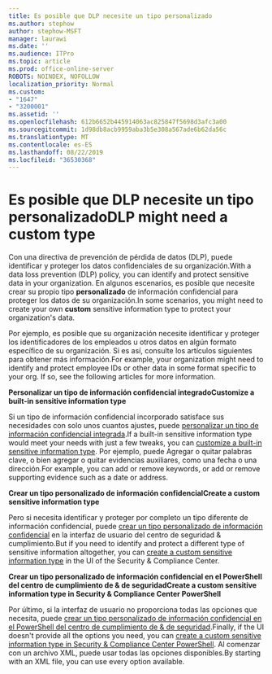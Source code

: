 ```yaml
---
title: Es posible que DLP necesite un tipo personalizado
ms.author: stephow
author: stephow-MSFT
manager: laurawi
ms.date: ''
ms.audience: ITPro
ms.topic: article
ms.prod: office-online-server
ROBOTS: NOINDEX, NOFOLLOW
localization_priority: Normal
ms.custom:
- "1647"
- "3200001"
ms.assetid: ''
ms.openlocfilehash: 612b6652b445914063ac825847f5698d3afc3a00
ms.sourcegitcommit: 1d98db8acb9959aba3b5e308a567ade6b62da56c
ms.translationtype: MT
ms.contentlocale: es-ES
ms.lasthandoff: 08/22/2019
ms.locfileid: "36530368"
---
```

# <a name="dlp-might-need-a-custom-type"></a><span data-ttu-id="d0862-102">Es posible que DLP necesite un tipo personalizado</span><span class="sxs-lookup"><span data-stu-id="d0862-102">DLP might need a custom type</span></span>

<span data-ttu-id="d0862-103">Con una directiva de prevención de pérdida de datos (DLP), puede identificar y proteger los datos confidenciales de su organización.</span><span class="sxs-lookup"><span data-stu-id="d0862-103">With a data loss prevention (DLP) policy, you can identify and protect sensitive data in your organization.</span></span> <span data-ttu-id="d0862-104">En algunos escenarios, es posible que necesite crear su propio tipo **personalizado** de información confidencial para proteger los datos de su organización.</span><span class="sxs-lookup"><span data-stu-id="d0862-104">In some scenarios, you might need to create your own **custom** sensitive information type to protect your organization's data.</span></span>

<span data-ttu-id="d0862-105">Por ejemplo, es posible que su organización necesite identificar y proteger los identificadores de los empleados u otros datos en algún formato específico de su organización. Si es así, consulte los artículos siguientes para obtener más información.</span><span class="sxs-lookup"><span data-stu-id="d0862-105">For example, your organization might need to identify and protect employee IDs or other data in some format specific to your org. If so, see the following articles for more information.</span></span>
  
 <span data-ttu-id="d0862-106">**Personalizar un tipo de información confidencial integrado**</span><span class="sxs-lookup"><span data-stu-id="d0862-106">**Customize a built-in sensitive information type**</span></span>
  
<span data-ttu-id="d0862-107">Si un tipo de información confidencial incorporado satisface sus necesidades con solo unos cuantos ajustes, puede [personalizar un tipo de información confidencial integrada](https://docs.microsoft.com/office365/securitycompliance/customize-a-built-in-sensitive-information-type).</span><span class="sxs-lookup"><span data-stu-id="d0862-107">If a built-in sensitive information type would meet your needs with just a few tweaks, you can [customize a built-in sensitive information type](https://docs.microsoft.com/office365/securitycompliance/customize-a-built-in-sensitive-information-type).</span></span> <span data-ttu-id="d0862-108">Por ejemplo, puede Agregar o quitar palabras clave, o bien agregar o quitar evidencias auxiliares, como una fecha o una dirección.</span><span class="sxs-lookup"><span data-stu-id="d0862-108">For example, you can add or remove keywords, or add or remove supporting evidence such as a date or address.</span></span>
  
 <span data-ttu-id="d0862-109">**Crear un tipo personalizado de información confidencial**</span><span class="sxs-lookup"><span data-stu-id="d0862-109">**Create a custom sensitive information type**</span></span>
  
<span data-ttu-id="d0862-110">Pero si necesita identificar y proteger por completo un tipo diferente de información confidencial, puede [crear un tipo personalizado de información confidencial](https://docs.microsoft.com/office365/securitycompliance/create-a-custom-sensitive-information-type) en la interfaz de usuario del centro de seguridad & cumplimiento.</span><span class="sxs-lookup"><span data-stu-id="d0862-110">But if you need to identify and protect a different type of sensitive information altogether, you can [create a custom sensitive information type](https://docs.microsoft.com/office365/securitycompliance/create-a-custom-sensitive-information-type) in the UI of the Security & Compliance Center.</span></span>
  
<span data-ttu-id="d0862-111">**Crear un tipo personalizado de información confidencial en el PowerShell del centro de cumplimiento de & de seguridad**</span><span class="sxs-lookup"><span data-stu-id="d0862-111">**Create a custom sensitive information type in Security & Compliance Center PowerShell**</span></span>

<span data-ttu-id="d0862-112">Por último, si la interfaz de usuario no proporciona todas las opciones que necesita, puede [crear un tipo personalizado de información confidencial en el PowerShell del centro de cumplimiento de & de seguridad](https://docs.microsoft.com/office365/securitycompliance/create-a-custom-sensitive-information-type-in-scc-powershell).</span><span class="sxs-lookup"><span data-stu-id="d0862-112">Finally, if the UI doesn't provide all the options you need, you can [create a custom sensitive information type in Security & Compliance Center PowerShell](https://docs.microsoft.com/office365/securitycompliance/create-a-custom-sensitive-information-type-in-scc-powershell).</span></span> <span data-ttu-id="d0862-113">Al comenzar con un archivo XML, puede usar todas las opciones disponibles.</span><span class="sxs-lookup"><span data-stu-id="d0862-113">By starting with an XML file, you can use every option available.</span></span>
